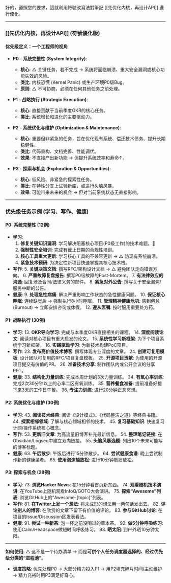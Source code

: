 好的，遵照您的要求，這就利用符號改寫法對筆記 [[先优化内核，再设计API]] 進行優化。

---

### **[[先优化内核，再设计API]] (符號優化版)**

#### **优先级定义：一个工程师的视角**

*   **P0 - 系统完整性 (System Integrity)**:
    *   **核心**: △ 关键任务，若不完成 → 系统将面临崩溃、重大安全漏洞或核心功能失效的风险。
    *   **类比**: 内核恐慌 (Kernel Panic) 或生产环境P0级Bug。
    *   **原则**: △ 不可协商，必须在任何其他任务之前处理。

*   **P1 - 战略执行 (Strategic Execution)**:
    *   **核心**: 直接贡献于当前季度OKR的核心任务。
    *   **类比**: 系统增长和进化的主要驱动力。

*   **P2 - 系统优化与维护 (Optimization & Maintenance)**:
    *   **核心**: 重要但非紧急的任务，旨在优化现有系统、偿还技术债务、提升长期稳健性。
    *   **类比**: 代码重构、文档完善、性能调优。
    *   **效果**: 不直接产出新功能 → 但提升系统效率和寿命↑。

*   **P3 - 探索与机会 (Exploration & Opportunities)**:
    *   **核心**: 低风险、非紧急的探索性任务。
    *   **类比**: 在特性分支上试验新库，或进行头脑风暴。
    *   **效果**: 可能带来未来的机会 → 但对当前系统状态无直接影响。

---

### **优先级任务示例 (学习、写作、健康)**

#### **P0: 系统完整性 (12例)**

*   **学习**:
    1.  **修复关键知识漏洞**: 学习解决阻塞核心项目(P0级工作)的技术难题。🔺
    2.  **强制性安全培训**: 完成有截止日期的合规性培训。
    3.  **核心工具重大更新**: 学习核心工具的不兼容更新 → △ 防现有系统崩溃。
    4.  **紧急技术预研**: 为决定性新项目快速掌握其核心技术栈。
*   **写作**:
    5.  **关键决策文档**: 撰写RFC/架构设计文档 → △ 避免团队走向错误方向。
    6.  **严重故障复盘报告**: 撰写P0级故障的Post-Mortem。
    7.  **有法律效应的沟通**: 回复涉及合同/法律义务的邮件。
    8.  **紧急对外公告**: 撰写关于安全漏洞/服务中断的公告。
*   **健康**:
    9.  **处理急性病痛**: 解决严重影响工作状态的急性健康问题。
    10. **保证核心睡眠**: 连续缺觉后 → 强制执行8小时睡眠。
    11. **管理精神健康危机**: 感到倦怠(Burnout) → 立即安排咨询或休假。
    12. **遵从医嘱**: 按时服用重要处方药。

#### **P1: 战略执行 (30例)**

*   **学习**:
    13. **OKR导向学习**: 完成与本季度OKR直接相关的课程。
    14. **深度阅读论文**: 阅读对核心项目有重大启发的论文。
    15. **系统性学习新框架**: 为下个项目系统学习新框架。
    16. **实践驱动学习**: 为新技术构建PoC项目。
*   **写作**:
    23. **发布高价值技术博客**: 撰写体现专业深度的文章。
    24. **创建可复用模板**: 设计团队可复用的RFC/项目复盘模板。
    25. **开源项目贡献**: 为使用的开源项目提交有价值的PR。
    26. **准备技术分享**: 制作团队内或公开会议的分享PPT。
*   **健康**:
    33. **结构化力量训练**: 完成本周计划的3次力量训练。
    34. **有氧心率训练**: 完成2次30分钟以上的心率二区有氧训练。
    35. **营养餐食准备**: 提前准备好接下来3天的工作日午餐。
    36. **专注力训练**: 进行20分钟正念冥想。

#### **P2: 系统优化与维护 (30例)**

*   **学习**:
    43. **阅读技术经典**: 阅读《设计模式》、《代码整洁之道》等经典书籍。
    44. **探索相邻领域**: 了解与核心领域相邻的技术。
    45. **复习基础知识**: 快速复习计网/操作系统核心概念。
*   **写作**:
    53. **更新旧文章**: 为高流量旧博客补充最新信息。
    54. **整理笔记链接**: 在Obsidian/Logseq中建立双向链接。
    55. **头脑风暴选题**: 列出10个未来可能写的博客标题。
*   **健康**:
    63. **午后散步**: 午饭后进行15分钟散步。
    64. **尝试健康食谱**: 晚上尝试制作新的健康菜肴。
    65. **使用泡沫轴放松**: 进行10分钟筋膜放松。

#### **P3: 探索与机会 (28例)**

*   **学习**:
    73. **浏览Hacker News**: 花15分钟看首页新东西。
    74. **观看随机技术演讲**: 在YouTube上随机观看InfoQ/GOTO大会演讲。
    75. **探索“Awesome”列表**: 浏览GitHub上的“Awesome-[topic]”列表。
*   **写作**:
    81. **在Twitter上发一个想法**: 将未成形的想法用一两句话发出去。
    82. **评论别人的博客**: 在欣赏的文章下留下有价值的评论。
    83. **参与GitHub讨论**: 在项目的Issue/Discussion区发表看法。
*   **健康**:
    91. **尝试一种新茶**: 泡一杯之前没喝过的草本茶。
    92. **做5分钟呼吸练习**: 使用Calm/Headspace做短时间呼吸练习。
    93. **晒太阳**: 到户外晒10分钟太阳。

---
**如何使用**:
△ 这不是一个待办清单 → 而是**可供个人任务调度器选择的、经过优先级分类的“进程池”**。
*   **调度策略**: 优先处理P0 → 大部分精力投入P1 → 用P2填充碎片时间/主动维护 → 精力充裕时用P3满足好奇心。